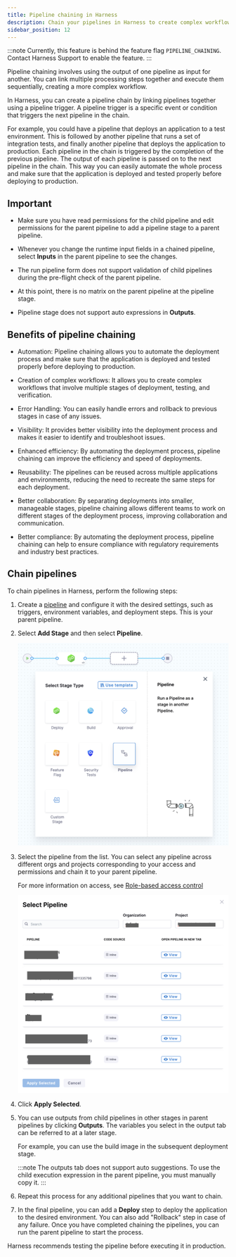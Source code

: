 ```yaml
---
title: Pipeline chaining in Harness
description: Chain your pipelines in Harness to create complex workflows.
sidebar_position: 12
---
```



:::note
Currently, this feature is behind the feature flag `PIPELINE_CHAINING`. Contact Harness Support to enable the feature.
:::


Pipeline chaining involves using the output of one pipeline as input for another. You can link multiple processing steps together and execute them sequentially, creating a more complex workflow.

In Harness, you can create a pipeline chain by linking pipelines together using a pipeline trigger. A pipeline trigger is a specific event or condition that triggers the next pipeline in the chain. 

For example, you could have a pipeline that deploys an application to a test environment. This is followed by another pipeline that runs a set of integration tests, and finally another pipeline that deploys the application to production. Each pipeline in the chain is triggered by the completion of the previous pipeline. The output of each pipeline is passed on to the next pipeline in the chain. This way you can easily automate the whole process and make sure that the application is deployed and tested properly before deploying to production.

## Important

- Make sure you have read permissions for the child pipeline and edit permissions for the parent pipeline to add a pipeline stage to a parent pipeline.

- Whenever you change the runtime input fields in a chained pipeline, select **Inputs** in the parent pipeline to see the changes.

- The run pipeline form does not support validation of child pipelines during the pre-flight check of the parent pipeline.

- At this point, there is no matrix on the parent pipeline at the pipeline stage.

- Pipeline stage does not support auto expressions in **Outputs**.



## Benefits of pipeline chaining

- Automation: Pipeline chaining allows you to automate the deployment process and make sure that the application is deployed and tested properly before deploying to production.
 
- Creation of complex workflows: It allows you to create complex workflows that involve multiple stages of deployment, testing, and verification.
 
- Error Handling: You can easily handle errors and rollback to previous stages in case of any issues.
 
- Visibility: It provides better visibility into the deployment process and makes it easier to identify and troubleshoot issues.
 
- Enhanced efficiency: By automating the deployment process, pipeline chaining can improve the efficiency and speed of deployments.
 
- Reusability: The pipelines can be reused across multiple applications and environments, reducing the need to recreate the same steps for each deployment.
 
- Better collaboration: By separating deployments into smaller, manageable stages, pipeline chaining allows different teams to work on different stages of the deployment process, improving collaboration and communication.
 
- Better compliance: By automating the deployment process, pipeline chaining can help to ensure compliance with regulatory requirements and industry best practices.

## Chain pipelines 
To chain pipelines in Harness, perform the following steps: 

1. Create a [pipeline](../8_Pipelines/add-a-stage.md#step-1-create-a-pipeline) and configure it with the desired settings, such as triggers, environment variables, and deployment steps.
   This is your parent pipeline.
2. Select **Add Stage** and then select **Pipeline**.
   
   ![](./static/pipeline-chain-option.png)

3. Select the pipeline from the list. You can select any pipeline across different orgs and projects corresponding to your access and permissions and chain it to your parent pipeline.
   
   For more information on access, see [Role-based access control](../4_Role-Based-Access-Control/1-rbac-in-harness.md)

   ![](./static/pipeline-chain-list.png)

4. Click **Apply Selected**.

5. You can use outputs from child pipelines in other stages in parent pipelines by clicking **Outputs**.
   The variables you select in the output tab can be referred to at a later stage.

   For example, you can use the build image in the subsequent deployment stage.
   
   :::note
   The outputs tab does not support auto suggestions. To use the child execution expression in the parent pipeline, you must manually copy it.
   :::
   

6. Repeat this process for any additional pipelines that you want to chain.

7. In the final pipeline, you can add a **Deploy** step to deploy the application to the desired environment.
   You can also add "Rollback" step in case of any failure.
   Once you have completed chaining the pipelines, you can run the parent pipeline to start the process.
   
Harness recommends testing the pipeline before executing it in production.
